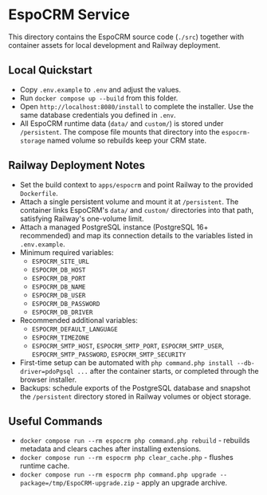 # EspoCRM Service

This directory contains the EspoCRM source code (`./src`) together with container assets for local development and Railway deployment.

## Local Quickstart
- Copy `.env.example` to `.env` and adjust the values.
- Run `docker compose up --build` from this folder.
- Open `http://localhost:8080/install` to complete the installer. Use the same database credentials you defined in `.env`.
- All EspoCRM runtime data (`data/` and `custom/`) is stored under `/persistent`. The compose file mounts that directory into the `espocrm-storage` named volume so rebuilds keep your CRM state.

## Railway Deployment Notes
- Set the build context to `apps/espocrm` and point Railway to the provided `Dockerfile`.
- Attach a single persistent volume and mount it at `/persistent`. The container links EspoCRM's `data/` and `custom/` directories into that path, satisfying Railway's one-volume limit.
- Attach a managed PostgreSQL instance (PostgreSQL 16+ recommended) and map its connection details to the variables listed in `.env.example`.
- Minimum required variables:
  - `ESPOCRM_SITE_URL`
  - `ESPOCRM_DB_HOST`
  - `ESPOCRM_DB_PORT`
  - `ESPOCRM_DB_NAME`
  - `ESPOCRM_DB_USER`
  - `ESPOCRM_DB_PASSWORD`
  - `ESPOCRM_DB_DRIVER`
- Recommended additional variables:
  - `ESPOCRM_DEFAULT_LANGUAGE`
  - `ESPOCRM_TIMEZONE`
  - `ESPOCRM_SMTP_HOST`, `ESPOCRM_SMTP_PORT`, `ESPOCRM_SMTP_USER`, `ESPOCRM_SMTP_PASSWORD`, `ESPOCRM_SMTP_SECURITY`
- First-time setup can be automated with `php command.php install --db-driver=pdoPgsql ...` after the container starts, or completed through the browser installer.
- Backups: schedule exports of the PostgreSQL database and snapshot the `/persistent` directory stored in Railway volumes or object storage.

## Useful Commands
- `docker compose run --rm espocrm php command.php rebuild` - rebuilds metadata and clears caches after installing extensions.
- `docker compose run --rm espocrm php clear_cache.php` - flushes runtime cache.
- `docker compose run --rm espocrm php command.php upgrade --package=/tmp/EspoCRM-upgrade.zip` - apply an upgrade archive.
